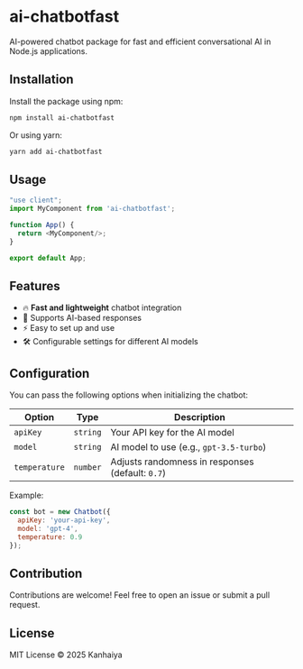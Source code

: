 # ai-chatbotfast

AI-powered chatbot package for fast and efficient conversational AI in Node.js applications.

## Installation

Install the package using npm:

```sh
npm install ai-chatbotfast
```

Or using yarn:

```sh
yarn add ai-chatbotfast
```

## Usage

```javascript
"use client";
import MyComponent from 'ai-chatbotfast';

function App() {
  return <MyComponent/>;
}

export default App;
```

## Features

- 🔥 **Fast and lightweight** chatbot integration
- 🤖 Supports AI-based responses
- ⚡ Easy to set up and use
- 🛠 Configurable settings for different AI models

## Configuration

You can pass the following options when initializing the chatbot:

| Option  | Type   | Description |
|---------|--------|-------------|
| `apiKey` | `string` | Your API key for the AI model |
| `model`  | `string` | AI model to use (e.g., `gpt-3.5-turbo`) |
| `temperature` | `number` | Adjusts randomness in responses (default: `0.7`) |

Example:

```javascript
const bot = new Chatbot({
  apiKey: 'your-api-key',
  model: 'gpt-4',
  temperature: 0.9
});
```

## Contribution

Contributions are welcome! Feel free to open an issue or submit a pull request.

## License

MIT License © 2025 Kanhaiya

